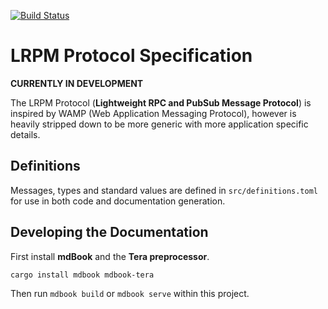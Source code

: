 [![Build Status](https://travis-ci.org/lrpm-proto/spec.svg)](https://travis-ci.org/lrpm-proto/spec)

# LRPM Protocol Specification

**CURRENTLY IN DEVELOPMENT**

The LRPM Protocol (**Lightweight RPC and PubSub Message Protocol**) is inspired by WAMP (Web Application Messaging Protocol),
however is heavily stripped down to be more generic with more application 
specific details.

## Definitions

Messages, types and standard values are defined in `src/definitions.toml` for use in both code and documentation generation.

## Developing the Documentation

First install **mdBook** and the **Tera preprocessor**.

```text
cargo install mdbook mdbook-tera
```

Then run `mdbook build` or `mdbook serve` within this project.
